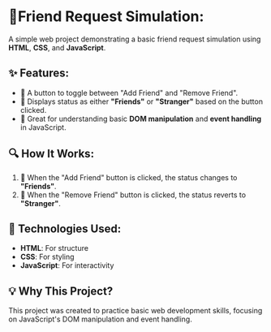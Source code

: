 # 🔗Friend Request Simulation:

A simple web project demonstrating a basic friend request simulation using **HTML**, **CSS**, and **JavaScript**.

## ✨ Features:
- 🔹 A button to toggle between "Add Friend" and "Remove Friend".
- 🔹 Displays status as either **"Friends"** or **"Stranger"** based on the button clicked.
- 🔹 Great for understanding basic **DOM manipulation** and **event handling** in JavaScript.

## 🔍 How It Works:
1. 🔸 When the "Add Friend" button is clicked, the status changes to **"Friends"**.
2. 🔸 When the "Remove Friend" button is clicked, the status reverts to **"Stranger"**.

## 🔧 Technologies Used:
- **HTML**: For structure
- **CSS**: For styling
- **JavaScript**: For interactivity

## 💡 Why This Project?
This project was created to practice basic web development skills, focusing on JavaScript's DOM manipulation and event handling.

